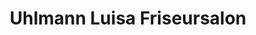 ---
title: "Uhlmann Luisa Friseursalon"
url: /lichtentanne/uhlmann-luisa-friseursalon/
shop: Friseur
---